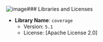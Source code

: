![image](https://github.com/user-attachments/assets/55b5b234-1c2b-4a0f-9d07-112d91a13bdf)### Libraries and Licenses

- **Library Name**: `coverage`
  - Version: `5.1`
  - License: [Apache License 2.0]
